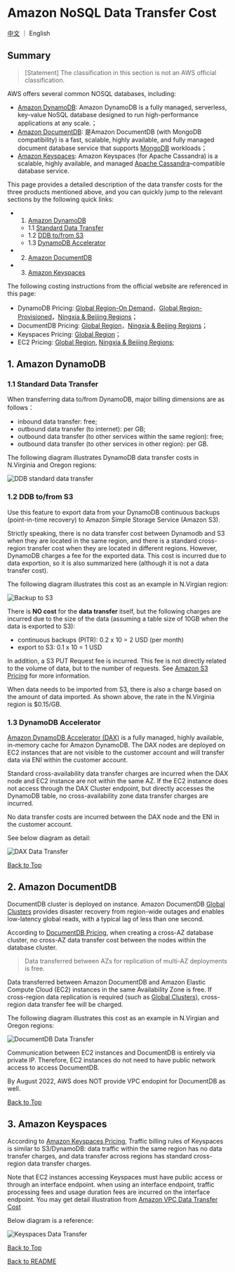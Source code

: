 # Amazon NoSQL Data Transfer Cost

[中文](NOSQL-CN.md) ｜ English

## Summary

>[Statement] The classification in this section is not an AWS official classification.

AWS offers several common NOSQL databases, including:

- [Amazon DynamoDB](https://aws.amazon.com/dynamodb/): Amazon DynamoDB is a fully managed, serverless, key-value NoSQL database designed to run high-performance applications at any scale.；
- [Amazon DocumentDB](https://aws.amazon.com/documentdb/): 是Amazon DocumentDB (with MongoDB compatibility) is a fast, scalable, highly available, and fully managed document database service that supports [MongoDB](https://www.mongodb.com) workloads；
- [Amazon Keyspaces](https://aws.amazon.com/keyspaces/): Amazon Keyspaces (for Apache Cassandra) is a scalable, highly available, and managed [Apache Cassandra](https://aws.amazon.com/cn/keyspaces/what-is-cassandra/)–compatible database service.

This page provides a detailed description of the data transfer costs for the three products mentioned above, and you can quickly jump to the relevant sections by the following quick links:

- 1. [Amazon DynamoDB](#1-amazon-dynamodb)
  - 1.1 [Standard Data Transfer](#11-standard-data-transfer)
  - 1.2 [DDB to/from S3](#12-ddb-tofrom-s3)
  - 1.3 [DynamoDB Accelerator](#13-dynamodb-accelerator)
- 2. [Amazon DocumentDB](#2-amazon-documentdb)
- 3. [Amazon Keyspaces](#3-amazon-keyspaces)

The following costing instructions from the official website are referenced in this page:

- DynamoDB Pricing: [Global Region-On Demand](https://aws.amazon.com/dynamodb/pricing/on-demand/)，[Global Region-Provisioned](https://aws.amazon.com/dynamodb/pricing/provisioned/)，[Ningxia & Beijing Regions](https://www.amazonaws.cn/en/dynamodb/pricing/)；
- DocumentDB Pricing: [Global Region](https://aws.amazon.com/documentdb/pricing/)，[Ningxia & Beijing Regions](https://www.amazonaws.cn/en/documentdb/pricing/)；
- Keyspaces Pricing: [Global Region](https://aws.amazon.com/keyspaces/pricing/)；
- EC2 Pricing: [Global Region](https://aws.amazon.com/ec2/pricing/on-demand/), [Ningxia & Beijing Regions](https://www.amazonaws.cn/en/ec2/pricing/);

## 1. Amazon DynamoDB

### 1.1 Standard Data Transfer

When transferring data to/from DynamoDB, major billing dimensions are as follows：

- inbound data transfer: free;
- outbound data transfer (to internet): per GB;
- outbound data transfer (to other services within the same region): free;
- outbound data transfer (to other services in other region): per GB.

The following diagram illustrates DynamoDB data transfer costs in N.Virginia and Oregon regions:

![DDB standard data transfer](png/01.ddb-standard-transfer.png)

### 1.2 DDB to/from S3

Use this feature to export data from your DynamoDB continuous backups (point-in-time recovery) to Amazon Simple Storage Service (Amazon S3). 

Strictly speaking, there is no data transfer cost between Dynamodb and S3 when they are located in the same region, and there is a standard cross-region transfer cost when they are located in different regions. However, DynamoDB charges a fee for the exported data. This cost is incurred due to data exportion, so it is also summarized here (although it is not a data transfer cost).

The following diagram illustrates this cost as an example in N.Virgian region:

![Backup to S3](png/02.ddb-s3.png)

There is **NO cost** for the **data transfer** itself, but the following charges are incurred due to the size of the data (assuming a table size of 10GB when the data is exported to S3):

- continuous backups (PITR): 0.2 x 10 = 2 USD (per month)
- export to S3: 0.1 x 10 = 1 USD

In addition, a S3 PUT Request fee is incurred. This fee is not directly related to the volume of data, but to the number of requests. See [Amazon S3 Pricing](https://aws.amazon.com/s3/pricing/) for more information.

When data needs to be imported from S3, there is also a charge based on the amount of data imported. As shown above, the rate in the N.Virginia region is $0.15/GB.

### 1.3 DynamoDB Accelerator

[Amazon DynamoDB Accelerator (DAX)](https://aws.amazon.com/dynamodb/dax/) is a fully managed, highly available, in-memory cache for Amazon DynamoDB. The DAX nodes are deployed on EC2 instances that are not visible to the customer account and will transfer data via ENI within the customer account.

Standard cross-availability data transfer charges are incurred when the DAX node and EC2 instance are not within the same AZ. If the EC2 instance does not access through the DAX Cluster endpoint, but directly accesses the DynamoDB table, no cross-availability zone data transfer charges are incurred.

No data transfer costs are incurred between the DAX node and the ENI in the customer account.

See below diagram as detail:

![DAX Data Transfer](png/03.ddb-dax.png)

[Back to Top](#summary)

## 2. Amazon DocumentDB

DocumentDB cluster is deployed on instance. Amazon DocumentDB [Global Clusters](https://aws.amazon.com/documentdb/global-clusters/) provides disaster recovery from region-wide outages and enables low-latency global reads, with a typical lag of less than one second. 

According to [DocumentDB Pricing](https://aws.amazon.com/cn/documentdb/pricing/), when creating a cross-AZ database cluster, no cross-AZ data transfer cost between the nodes within the database cluster.

>Data transferred between AZs for replication of multi-AZ deployments is free. 

Data transferred between Amazon DocumentDB and Amazon Elastic Compute Cloud (EC2) instances in the same Availability Zone is free. If cross-region data replication is required (such as [Global Clusters](https://aws.amazon.com/documentdb/global-clusters/)), cross-region data transfer fee will be charged. 

The following diagram illustrates this cost as an example in N.Virgian and Oregon regions:

![DocumentDB Data Transfer](png/04.documentdb.png)

Communication between EC2 instances and DocumentDB is entirely via private IP. Therefore, EC2 instances do not need to have public network access to access DocumentDB.

By August 2022, AWS does NOT provide VPC endopint for DocumentDB as well.

[Back to Top](#summary)

## 3. Amazon Keyspaces

According to [Amazon Keyspaces Pricing](https://aws.amazon.com/keyspaces/pricing/), Traffic billing rules of Keyspaces is similar to S3/DynamoDB: data traffic within the same region has no data transfer charges, and data transfer across regions has standard cross-region data transfer charges.

Note that EC2 instances accessing Keyspaces must have public access or through an interface endpoint. when using an interface endpoint, traffic processing fees and usage duration fees are incurred on the interface endpoint. You may get detail illustration from [Amazon VPC Data Transfer Cost](../../Networking/VPC/VPC-EN.md#3-vpc-endpoint)

Below diagram is a reference:

![Keyspaces Data Transfer](png/05.keyspaces.png)

[Back to Top](#summary)

[Back to README](../../README-EN.md)